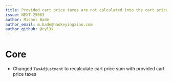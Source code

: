 ```yaml
---
title: Provided cart price taxes are not calculated into the cart price sum
issue: NEXT-25063
author: Michel Bade
author_email: m.bade@haokeyingxiao.com
author_github: @cyl3x
---
```

# Core
* Changed `TaxAdjustment` to recalculate cart price sum with provided cart price taxes
